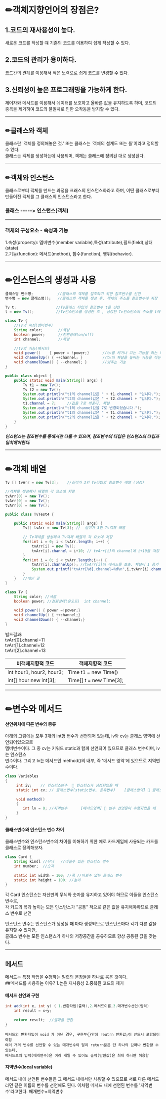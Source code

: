# ✏객체지향언어의 장점은?  
## 1.코드의 재사용성이 높다.  
새로운 코드를 작성할 떄 기존의 코드를 이용하여 쉽게 작성할 수 있다.  
## 2.코드의 관리가 용이하다.  
코드간의 관계를 이용해서 적은 노력으로 쉽게 코드를 변경할 수 있다.  
## 3.신뢰성이 높은 프로그래밍을 가능하게 한다.  
제어자와 메서드를 이용해서 데이터를 보호하고 올바른 값을 유지하도록 하며,
코드의 중복을 제거하여 코드의 불일치로 인한 오작동을 방지할 수 있다.  

------------------ 
## ✏클래스와 객체  
클래스란 '객체를 정의해놓은 것.' 또는 클래스는 '객체의 설계도 또는 틀'이라고 정의할 수 있다.  
클래스는 객체를 생성하는데 사용되며, 객체는 클래스에 정의된 대로 생성된다.  
  
  ------------------
## ✏객체와 인스턴스  
클래스로부터 객체를 만드는 과정을 크래스의 인스턴스화라고 하며, 어떤 클래스로부터  
만들어진 객체를 그 클래스의 인스턴스라고 한다.  


### 클래스  ----->   인스턴스(객체)  

------------------
### 객체의 구성요소 - 속성과 기능   
1.속성(property): 멤버변수(member variable),특성(attribute),필드(field),상태(state)  
2.기능(function): 메서드(method), 함수(function), 행위(behavior). 

------------------
# ✏인스턴스의 생성과 사용 
```java
클래스명 변수명;           //클래스의 객체를 참조하기 위한 참조변수를 선언
변수명 = new 클래스명();   //클래스의 객체를 생성 후, 객체의 주소를 참조변수에 저장

Tv t;                  //Tv클래스 타입의 참조변수 t를 선언
t = new Tv();          //Tv인스턴스를 생성한 후 , 생성된 Tv인스턴스의 주소를 t에 저장
```
  
  
  
```java
class Tv { 
	//Tv의 속성(멤버변수)
	String color;		//색상 
	boolean	power; 		//전원상태(on/off)
	int channel; 		//채널
	
	//tv의 기능(메서드)
	void power()	{ power = !power;}		//tv를 켜거나 끄는 기능을 하는 메서드 
	void channelUp() { ++channel; }			//tv의 채널을 높이는 기능을 하는 메서드
	void channelDown() { --channel; } 		//낮추는 기능 
}

public class object {
	public static void main(String[] args) {
		Tv t1 = new Tv();		
		Tv t2 = new Tv();
		System.out.println("t1의 channel값은 " + t1.channel + "입니다.");
		System.out.println("t2의 channel값은 " + t2.channel + "입니다.");	
		t1.channel = 7;		//값을 7로 바꾼다. 채널 
		System.out.println("t1의 channel값을 7로 변경되었습니다.");	
		System.out.println("t1의 channel값은 " + t1.channel + "입니다.");
		System.out.println("t2의 channel값은 " + t2.channel + "입니다.");
	}
}
```  
***인스턴스는 참조변수를 통해서만 다룰 수 있으며, 참조변수의 타입은 인스턴스의 타입과 일치해야한다.***  
  
------------------
# ✏객체 배열 

```java
Tv [] tvArr = new Tv[3];	//길이가 3인 Tv타입의 참조변수 배열 (생성)

//객체를 생성해서 배열의 각 요소에 저장  
tvArr[0] = new Tv();  
tvArr[0] = new Tv();  
tvArr[0] = new Tv();  

```  
```java
public class TvTest4 {

	public static void main(String[] args) {
		Tv[] tvArr = new Tv[3]; //	길이가 3인 Tv객체 배열 
				
		// Tv객체를 생성해서 Tv객체 배열의 각 요소에 저장
		for(int i = 0; i < tvArr.length; i++) {
			tvArr[i] = new Tv();
			tvArr[i].channel = i+10; // tvArr[i]의 channel에 i+10을 저장
		}
		for(int i = 0; i < tvArr.length;i++) {
			tvArr[i].channelUp(); //tvArr[i]의 메서드를 호출. 채널이 1 증가
			System.out.printf("tvArr[%d].channel=%d%n",i,tvArr[i].channel);
		}
	} 	//메인 끝
}

class Tv {
	String color; //색깔
	boolean power; //전원상태(온오프)	int channel;
	
	void power() { power =!power;}
	void channelUp() { ++channel;}
	void channelDown() { --channel;}
}


``` 
빌드결과:  
tvArr[0].channel=11  
tvArr[1].channel=12  
tvArr[2].channel=13  


|비객체지향적 코드|객체지향적 코드|
|------|---|
|int hour1, hour2, hour3;| Time t1 = new Time()|
|int[] hour  new int[3];|Time[] t = new Time[3];|
  
  
 ------------------
# ✏변수와 메서드 

#### 선언위치에 따른 변수의 종류

아래의 그림에는 모두 3개의 int형 변수가 선언되어 있는데, iv와 cv는 클래스 영역에 선언되어있으므로   
멤버변수이다. 그 중 cv는 키워드 static과 함께 선언되어 있으므로 클래스 변수이며, iv는 인스턴스   
변수이다. 그리고 lv는 메서드인 method()의 내부, 즉 '메서드 영역'에 있으므로 지역변수이다.  

```java
class Variables
{
     int iv;	// 인스턴스변수  📌 인스턴스가 생성되었을 때 
     static int cv; // 클래스변수(static변수, 공유변수)	[클래스영역]	📌 클래스가 메모리에 올라갈때
     
     void method()
     {
     	int lv = 0; //지역변수  	[메서드영역] 📌 변수 선언문이 수행되었을 때
     }
}
```

#### 클래스변수와 인스턴스 변수 차이
클래스변수와 인스턴스변수의 차이를 이해하기 위한 예로 카드게임에 사용되는 카드를 클래스로 정의해보자.  

```java
class Card {
	String kindl //무늬	//바뀔수 있는 인스턴스 변수
	int number;  //숫자
	
	static int width = 100; //폭	//바뀔수 없는 클래스 변수
	static int height = 100; //높이
}
```
각 Card 인스턴스는 자신만의 무늬와 숫자를 유지하고 있어야 하므로 이들을 인스턴스 변수로,  
각 카드의 폭과 높이는 모든 인스턴스가 "공통" 적으로 같은 값을 유지해야하므로 클래스 변수로 선언  
  
인스턴스 변수는 인스턴스가 생성될 때 마다 생성되므로 인스턴스마다 각기 다른 값을 유지할 수 있지만,  
클래스 변수는 모든 인스턴스가 하나의 저장공간을 공유하므로 항상 공통된 값을 갖는다. 
  
  
  ------------------
## 메서드 
메서드는 특정 작업을 수행하는 일련의 문장들을 하나로 묶은 것이다.  
##메서드를 사용하는 이유?
1.높은 재사용성 
2.중복된 코드의 제거

#### 메서드 선언과 구현 

```java
int add(int x, int y) {	1.반환타입(출력),2.메서드이름,3.매개변수선언(입력)
 	int result = x+y;
	    
	return result;	//결과를 반환 
}
``` 
```return 
메서드의 반환타입이 void 가 아닌 경우, 구현부{}안에 reutrn 반환값;이 반드시 포함되어야함 
여러 개의 변수를 선언할 수 있는 매개변수와 달리 return문은 단 하나의 값마나 반환할 수 있는데,
메서드로의 입력(매개변수)은 여러 개일 수 있어도 출력(반환값)은 최대 하나만 허용함
```
#### 지역변수(local variable)
메서드 내에 선언된 변수들은 그 메서드 내에서만 사용할 수 있으므로 서로 다른 메서드라면 같은
이름의 변수를 선언해도 된다. 이처럼 메서드 내에 선언된 변수를 '지역변수'라고한다.
매개변수=지역변수

###
